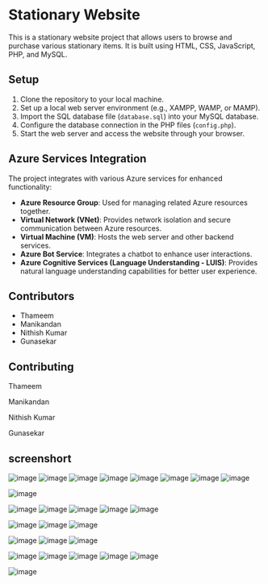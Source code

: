 
# Stationary Website

This is a stationary website project that allows users to browse and purchase various stationary items. It is built using HTML, CSS, JavaScript, PHP, and MySQL.



 
## Setup

1. Clone the repository to your local machine.
2. Set up a local web server environment (e.g., XAMPP, WAMP, or MAMP).
3. Import the SQL database file (`database.sql`) into your MySQL database.
4. Configure the database connection in the PHP files (`config.php`).
5. Start the web server and access the website through your browser.



## Azure Services Integration

The project integrates with various Azure services for enhanced functionality:

- **Azure Resource Group**: Used for managing related Azure resources together.
- **Virtual Network (VNet)**: Provides network isolation and secure communication between Azure resources.
- **Virtual Machine (VM)**: Hosts the web server and other backend services.
- **Azure Bot Service**: Integrates a chatbot to enhance user interactions.
- **Azure Cognitive Services (Language Understanding - LUIS)**: Provides natural language understanding capabilities for better user experience.



## Contributors

- Thameem
- Manikandan
- Nithish Kumar
- Gunasekar

## Contributing





Thameem

Manikandan

Nithish Kumar

Gunasekar

## screenshort
![image](https://github.com/THAMEEMthameem/Azure_stationary_website/assets/156052677/2b8d7b5f-d43c-4495-ba58-cd0a75033349)
![image](https://github.com/THAMEEMthameem/Azure_stationary_website/assets/156052677/9bbf886f-18f9-49e0-918f-8a22073348e7)
![image](https://github.com/THAMEEMthameem/Azure_stationary_website/assets/156052677/47b526d8-53c9-40b6-8e91-555d18f39924)
![image](https://github.com/THAMEEMthameem/Azure_stationary_website/assets/156052677/f34edf42-e32b-426e-8fe4-a69584b487cb)
![image](https://github.com/THAMEEMthameem/Azure_stationary_website/assets/156052677/7f95c832-7247-4c23-ba87-7296018b0997)
![image](https://github.com/THAMEEMthameem/Azure_stationary_website/assets/156052677/87c3a27f-befa-4854-9b46-f3e8d3546223)
![image](https://github.com/THAMEEMthameem/Azure_stationary_website/assets/156052677/374a7b06-e5b8-4087-a0f0-9b42f667d434)
![image](https://github.com/THAMEEMthameem/Azure_stationary_website/assets/156052677/5e140aa7-6f1a-4783-800a-1ca3e2564484)

![image](https://github.com/THAMEEMthameem/Azure_stationary_website/assets/156052677/2fa9dedb-4cc5-416e-a9d2-2ea808b68826)

![image](https://github.com/THAMEEMthameem/Azure_stationary_website/assets/156052677/d9d23d56-60bb-4a46-b6e1-c422cdb1aea0)
![image](https://github.com/THAMEEMthameem/Azure_stationary_website/assets/156052677/69978cac-bd1f-4b32-8acb-a02881968f80)
![image](https://github.com/THAMEEMthameem/Azure_stationary_website/assets/156052677/6acb87b0-57f8-490e-92bf-07087d5fc017)
![image](https://github.com/THAMEEMthameem/Azure_stationary_website/assets/156052677/0e768104-fa1b-4f1a-bc42-f465af942872)
![image](https://github.com/THAMEEMthameem/Azure_stationary_website/assets/156052677/d75220e7-b642-4775-a798-5664d0d3ce6c)



![image](https://github.com/THAMEEMthameem/Azure_stationary_website/assets/156052677/28865849-dc79-4793-9af7-1b1759839918)
![image](https://github.com/THAMEEMthameem/Azure_stationary_website/assets/156052677/cd765b39-d316-4cb7-a9e7-d6f2442c7efe)
![image](https://github.com/THAMEEMthameem/Azure_stationary_website/assets/156052677/6ea0bb49-c433-47cd-96c4-c6f8bac0eac0)

![image](https://github.com/THAMEEMthameem/Azure_stationary_website/assets/156052677/a5ab41a7-84b7-4328-b550-83f46681cbc0)
![image](https://github.com/THAMEEMthameem/Azure_stationary_website/assets/156052677/e2d0f9ca-cc57-4186-8b51-622585c4ff6f)
![image](https://github.com/THAMEEMthameem/Azure_stationary_website/assets/156052677/90ba987f-f753-4b33-a6df-264cce8a2369)

![image](https://github.com/THAMEEMthameem/Azure_stationary_website/assets/156052677/9b236a23-af63-4773-b000-f656988f8e70)
![image](https://github.com/THAMEEMthameem/Azure_stationary_website/assets/156052677/5200bdd6-e286-4da7-91a4-7ee901745cdd)
![image](https://github.com/THAMEEMthameem/Azure_stationary_website/assets/156052677/499797a5-afad-4510-85f7-be64355b312a)
![image](https://github.com/THAMEEMthameem/Azure_stationary_website/assets/156052677/690bcda0-88ee-477b-8284-e2a0b3d9929d)
![image](https://github.com/THAMEEMthameem/Azure_stationary_website/assets/156052677/700091ff-c5fe-43d2-b82d-3bed910c2335)

![image](https://github.com/THAMEEMthameem/Azure_stationary_website/assets/156052677/aaf3022e-bd61-447f-b085-3f1c79bee3c2)

